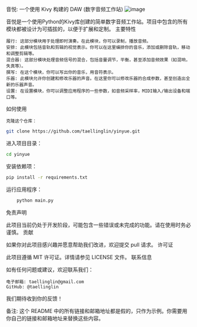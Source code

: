 音悦: 一个使用 Kivy 构建的 DAW (数字音频工作站)
![image](https://github.com/taellinglin/yinyue/assets/82527149/297d6b86-c4e1-4560-8936-f456979834a4)

音悦是一个使用Python的Kivy库创建的简单数字音频工作站。项目中包含的所有模块都被设计为可插拔的，以便于扩展和定制。
主要特性

    履行: 这部分模块用于处理即时演奏。在此模块，你可以录制，播放音频。
    安排: 此模块包括音轨和剪辑的视觉表示。你可以在这里编排你的音乐，添加或删除音轨，移动和调整剪辑等。
    混合器: 这部分模块处理音频信号的混合，包括音量调节，平衡，甚至添加音频效果（如混响，失真等）。
    撰写: 在这个模块，你可以写出你的音乐，用音符表示。
    乐器: 此模块允许你创建和修改乐器的声音。在这里你可以修改乐器的合成参数，甚至创造出全新的乐器声音。
    设置: 在设置模块，你可以调整应用程序的一些参数，如音频采样率，MIDI输入/输出设备和端口等。

如何使用

    克隆这个仓库：

```bash
git clone https://github.com/taellinglin/yinyue.git
```
进入项目目录：
```bash
cd yinyue
```
安装依赖项：
```bash
pip install -r requirements.txt
```
运行应用程序：
```bash
    python main.py
```
免责声明

此项目当前仍处于开发阶段，可能包含一些错误或未完成的功能。请在使用时务必谨慎。
贡献

如果你对此项目感兴趣并愿意帮助我们改进，欢迎提交 pull 请求。
许可证

此项目遵循 MIT 许可证。详情请参见 LICENSE 文件。
联系信息

如有任何问题或建议，欢迎联系我们：

    电子邮箱: taellinglin@gmail.com
    GitHub: @taellinglin

我们期待收到你的反馈！

备注: 这个 README 中的所有链接和邮箱地址都是假的，只作为示例。你需要用你自己的链接和邮箱地址来替换这些内容。
